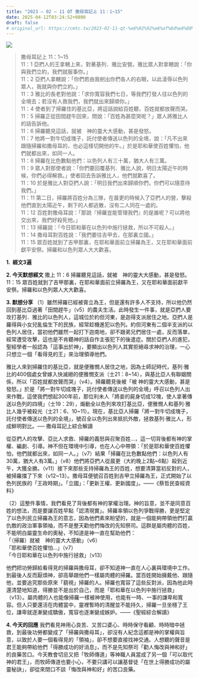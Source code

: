 ```yaml
---
title: "2023 – 02 – 11 QT 撒母耳記上 11：1~15"
date: 2025-04-12T03:24:52+0800
draft: false
# original_url: https://cmtc.tw/2023-02-11-qt-%e6%92%92%e6%af%8d%e8%80%b3%e8%a8%98%e4%b8%8a-11%ef%bc%9a115
---
```


![](/images/qt.jpg)
> 撒母耳記上 11：1\~15  
> 11：1 亞捫人的王拿轄上來，對著基列．雅比安營。雅比眾人對拿轄說：「你與我們立約，我們就服事你。」  
> 11：2 亞捫人拿轄說：「你們若由我剜出你們各人的右眼，以此淩辱以色列眾人，我就與你們立約。」  
> 11：3 雅比的長老對他說：「求你寬容我們七日，等我們打發人往以色列的全境去；若沒有人救我們，我們就出來歸順你。」  
> 11：4 使者到了掃羅住的基比亞，將這話說給百姓聽，百姓就都放聲而哭。  
> 11：5 掃羅正從田間趕牛回來，問說：「百姓為甚麼哭呢？」眾人將雅比人的話告訴他。  
> 11：6 掃羅聽見這話，就被　神的靈大大感動，甚是發怒。  
> 11：7 他將一對牛切成塊子，託付使者傳送以色列的全境，說：「凡不出來跟隨掃羅和撒母耳的，也必這樣切開他的牛。」於是耶和華使百姓懼怕，他們就都出來，如同一人。  
> 11：8 掃羅在比色數點他們：以色列人有三十萬，猶大人有三萬。  
> 11：9 眾人對那使者說：「你們要回覆基列．雅比人說，明日太陽近午的時候，你們必得解救。」使者回去告訴雅比人，他們就歡喜了。  
> 11：10 於是雅比人對亞捫人說：「明日我們出來歸順你們，你們可以隨意待我們。」  
> 11：11 第二日，掃羅將百姓分為三隊，在晨更的時候入了亞捫人的營，擊殺他們直到太陽近午，剩下的人都逃散，沒有二人同在一處的。  
> 11：12 百姓對撒母耳說：「那說『掃羅豈能管理我們』的是誰呢？可以將他交出來，我們好殺死他。」  
> 11：13 掃羅說：「今日耶和華在以色列中施行拯救，所以不可殺人。」  
> 11：14 撒母耳對百姓說：「我們要往吉甲去，在那裏立國。」  
> 11：15 眾百姓就到了吉甲那裏，在耶和華面前立掃羅為王，又在耶和華面前獻平安祭。掃羅和以色列眾人大大歡喜。

**1.  經文3遍**

**2. 今天默想經文**
撒上 11：6 掃羅聽見這話，就被　神的靈大大感動，甚是發怒。  
11：15 眾百姓就到了吉甲那裏，在耶和華面前立掃羅為王，又在耶和華面前獻平安祭。掃羅和以色列眾人大大歡喜。

**3. 默想分享**
（1）雖然掃羅已經被膏立為王，但是還有許多人不支持，所以他仍然回到基比亞過著「田間趕牛」（v5）的農夫生活。此時發生一件事，就是亞捫人要攻打基列．雅比的以色列人，這城位於約但河東，是迦得支派居住之地。亞捫人是羅得與小女兒亂倫生下的民族，經常趁機進犯以色列。約但河東有二個半支派的以色列人居住，當初他們雖然一起打下迦南地，卻不跟弟兄們居住一處，反而落單，經常遭受攻擊，這也是不肯聽神的話自作主張犯下的後遣症。關於亞捫人的進犯，聖經學者一般認為「這事出於神」，要顯出以色列人其實拒絕尋求神的治理，一心只想立一個「看得見的王」來治理領導他們。

雅比人來到掃羅住的基比亞，就是便雅憫人居住之地，因為士師記時代，基列·雅比的400個處女曾嫁入快滅絕的便雅憫支派（士21：8\~14），與基比亞人有聯姻關係，所以「百姓就都放聲而哭」（v4）。掃羅聽見後被「被 神的靈大大感動，甚是發怒。」於是「將一對牛切成塊子，託付使者傳送以色列的全境」呼召以色列人出來作戰，這使我們想起300年前，那位利未人「將妾的屍身切成12塊，使人拿著傳送以色列的四境」（士19：29），煽動全以色列來攻打基比亞，便雅憫人和基列·雅比人幾乎被殺光（士21：6、10\~11）。現在，基比亞人掃羅「將一對牛切成塊子，託付使者傳送以色列的全境」，號召全以色列出來抵抗外敵，拯救基列·雅比人，形成鮮明對比。── 撒母耳記上綜合解讀

從亞捫人的攻擊、亞比人求救、掃羅的義怒與召聚百姓…，這一切背後都有神的掌權、編劇、引導。神不但在環境中引導，也在人心中帶領：「於是耶和華使百姓懼怕，他們就都出來，如同一人。」（v7）結果「掃羅在比色數點他們：以色列人有30萬，猶大人有3萬。」（v8）他們將亞捫人從晨更（大約晚上2點~6點）殺到近午，大獲全勝。（v11）接下來那些支持掃羅為王的百姓，想要清算當初反對的人，被掃羅擋了下來（v12\~13）。撒母耳便號召百姓到吉甲立掃羅為王，正式開始了以色列民族的「王政時期」。「立國」：「更新王權、更新國度」。――《蔡哲民查經資料》

（2）這整件事情，我們看見了背後都有神的掌權治理。神的旨意，並不是同意百姓的想法，而是要讓百姓早點「認清現實」。掃羅率領以色列爭戰得勝，更是堅定了以色列民立掃羅為王的意志，因為他們素來盼望的，就是一個能夠帶領他們打贏仇敵的政治軍事領袖，而不是整天勸他們悔改的先知祭司。這群是屬肉體的百姓，不能明白屬靈生命的奧秘，不知道是神一直在幫助他們：  
「（掃羅）就被　神的靈大大感動」（v6）  
「耶和華使百姓懼怕…」（v7）  
「今日耶和華在以色列中施行拯救」（v13）

他們把功勞歸給看得見的掃羅與撒母耳，卻不知道神一直在人心裏與環境中工作。到最後人反而厭煩神，卻高舉跟他們一樣屬肉體的掃羅。當百姓開始擁戴他、跟隨他，並要追究那些原來「藐視」掃羅的人。掃羅也寬容了這些反對派，因為他此時還清楚地知道，得勝並不是出於自己，而是「耶和華在以色列中施行拯救」（v13）。屬肉體的人也能像掃羅一樣被神使用，也能有一時、一事的謙卑和寬容。但人只要還活在肉體當中，靈裡暫時的清醒並不能持久，掃羅一旦坐穩了王位，謙卑就逐漸變成驕傲，寬容也逐漸變成嫉妒。――《聖經綜合解讀》

**4. 今天的回應**
我們看見神用心良苦、又苦口婆心、時時保守看顧、時時暗中拯救，到最後功勞都變成了「掃羅與撒母耳」，卻沒有人紀念這都是神的掌權與旨意，以致於人要一個看得見的「領袖」，卻不想要直接找神交通。人想聽的聲音是君王能夠帶給他們「得勝成功的好消息」，而不是先知祭司「勸人悔改與神和好」的良藥苦口。今天教會切忌又把「牧師傳道」等神職人員當成了另一個「可以取代神的君王」，而牧師傳道也要小心，不要只講可以讓基督徒「在世上得勝成功的屬靈秘訣」，卻從來閉口不談「悔改與神和好」的苦口良藥。
